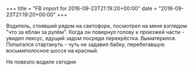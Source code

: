 +++
title = "FB import for 2016-09-23T21:19:20+00:00"
date = "2016-09-23T21:19:20+00:00"
+++

Водитель, стоявший рядом на светофоре, посмотрел на меня взглядом "что за еблан за рулём". Когда он повернул голову к проезжей части - увидел лексус, едущий задом посреди перекрёстка. Выматерился. Попытался стартануть - чуть не задавил бабку, перебегавшую восьмиполосное шоссе на красный.

Не повезло водиле сегодня



